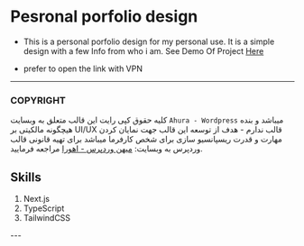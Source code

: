 # Pesronal porfolio design

- This is a personal porfolio design for my personal use. It is a simple design with a few Info from who i am.
See Demo Of Project <a href="https://portfolio-matin-sekhavat.vercel.app/" target="_blank">Here</a>

- prefer to open the link with VPN
---

### COPYRIGHT

کلیه حقوق کپی رایت این قالب متعلق به وبسایت `Ahura - Wordpress` میباشد و بنده هیچگونه مالکیتی بر UI/UX قالب ندارم - هدف از توسعه این قالب جهت نمایان کردن مهارت و قدرت ریسپانسیو سازی برای شخص کارفرما میباشد
برای تهیه قانونی قالب وردپرس به وبسایت:
<a href="https://mihanwp.com/ahura/">میهن وردپرس - اهورا</a>
مراجعه فرمایید.

## Skills

<ol>
    <li>Next.js</li>
    <li>TypeScript</li>
    <li>TailwindCSS</li>
</ol>
---
